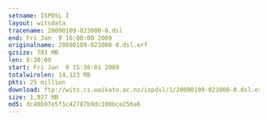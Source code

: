 ```yaml
---
setname: ISPDSL I
layout: witsdata
tracename: 20090109-023000-0.dsl
end: Fri Jan  9 16:00:00 2009
originalname: 20090109-023000-0.dsl.erf
gzsize: 783 MB
len: 0:30:00
start: Fri Jan  9 15:30:01 2009
totalwirelen: 14,123 MB
pkts: 25 million
download: ftp://wits.cs.waikato.ac.nz/ispdsl/1/20090109-023000-0.dsl.erf.gz
size: 1,927 MB
md5: dc40b97e5f1c42787b9dc100bce256a6
---
```

